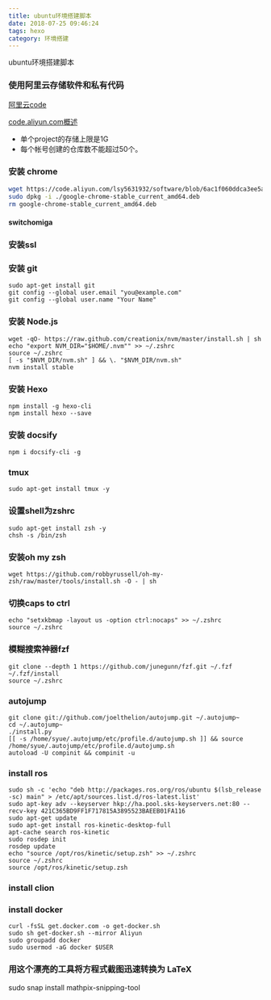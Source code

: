 ```yaml
---
title: ubuntu环境搭建脚本
date: 2018-07-25 09:46:24
tags: hexo
category: 环境搭建
---
```

ubuntu环境搭建脚本
<!-- more -->
### 使用阿里云存储软件和私有代码
[阿里云code](https://code.aliyun.com/)

[code.aliyun.com概述](https://help.aliyun.com/document_detail/60018.html)

* 单个project的存储上限是1G
* 每个帐号创建的仓库数不能超过50个。

### 安装 chrome

```sh
wget https://code.aliyun.com/lsy5631932/software/blob/6ac1f060ddca3ee5a099686d994664c64a309c36/google-chrome-stable_current_amd64.deb
sudo dpkg -i ./google-chrome-stable_current_amd64.deb
rm google-chrome-stable_current_amd64.deb
```

#### switchomiga

### 安装ssl

### 安装 git
```
sudo apt-get install git
git config --global user.email "you@example.com"
git config --global user.name "Your Name"
```

### 安装 Node.js
```
wget -qO- https://raw.github.com/creationix/nvm/master/install.sh | sh
echo "export NVM_DIR="$HOME/.nvm"" >> ~/.zshrc
source ~/.zshrc
[ -s "$NVM_DIR/nvm.sh" ] && \. "$NVM_DIR/nvm.sh"
nvm install stable
```

### 安装 Hexo
```
npm install -g hexo-cli
npm install hexo --save
```

### 安装 docsify

```
npm i docsify-cli -g
```
###  tmux
```
sudo apt-get install tmux -y
```
### 设置shell为zshrc
```
sudo apt-get install zsh -y
chsh -s /bin/zsh
```
### 安装oh my zsh
```
wget https://github.com/robbyrussell/oh-my-zsh/raw/master/tools/install.sh -O - | sh
```
### 切换caps to ctrl
```
echo "setxkbmap -layout us -option ctrl:nocaps" >> ~/.zshrc
source ~/.zshrc
```
### 模糊搜索神器fzf
```
git clone --depth 1 https://github.com/junegunn/fzf.git ~/.fzf
~/.fzf/install
source ~/.zshrc
```
### autojump
```
git clone git://github.com/joelthelion/autojump.git ~/.autojump~
cd ~/.autojump~
./install.py
[[ -s /home/syue/.autojump/etc/profile.d/autojump.sh ]] && source /home/syue/.autojump/etc/profile.d/autojump.sh
autoload -U compinit && compinit -u
```
### install ros
```
sudo sh -c 'echo "deb http://packages.ros.org/ros/ubuntu $(lsb_release -sc) main" > /etc/apt/sources.list.d/ros-latest.list'
sudo apt-key adv --keyserver hkp://ha.pool.sks-keyservers.net:80 --recv-key 421C365BD9FF1F717815A3895523BAEEB01FA116
sudo apt-get update
sudo apt-get install ros-kinetic-desktop-full
apt-cache search ros-kinetic
sudo rosdep init
rosdep update
echo "source /opt/ros/kinetic/setup.zsh" >> ~/.zshrc
source ~/.zshrc
source /opt/ros/kinetic/setup.zsh
```

### install clion

### install docker

```
curl -fsSL get.docker.com -o get-docker.sh
sudo sh get-docker.sh --mirror Aliyun
sudo groupadd docker
sudo usermod -aG docker $USER
```
### 用这个漂亮的工具将方程式截图迅速转换为 LaTeX

sudo snap install mathpix-snipping-tool